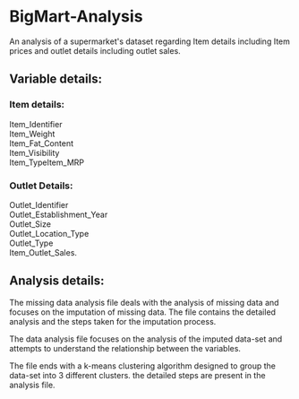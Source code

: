 # BigMart-Analysis

An analysis of a supermarket's dataset regarding Item details including Item prices and outlet details including outlet sales.

## Variable details:

### Item details:

Item_Identifier\
Item_Weight\
Item_Fat_Content\
Item_Visibility\
Item_TypeItem_MRP

### Outlet Details:

Outlet_Identifier\
Outlet_Establishment_Year\
Outlet_Size\
Outlet_Location_Type\
Outlet_Type\
Item_Outlet_Sales.

## Analysis details:

The missing data analysis file deals with the analysis of missing data and focuses on the imputation of missing data. The file contains the detailed analysis and the steps taken for the imputation process.

The data analysis file focuses on the analysis of the imputed data-set and attempts to understand the relationship between the variables.

The file ends with a k-means clustering algorithm designed to group the data-set into 3 different clusters. the detailed steps are present in the analysis file.
